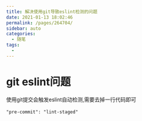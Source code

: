 ```yaml
---
title: 解决使用git导致eslint检测的问题
date: 2021-01-13 18:02:46
permalink: /pages/264704/
sidebar: auto
categories:
  - 随笔
tags:
  - 
---
```

# git eslint问题

使用git提交会触发eslint自动检测,需要去掉一行代码即可

​`"pre-commit": "lint-staged"`
